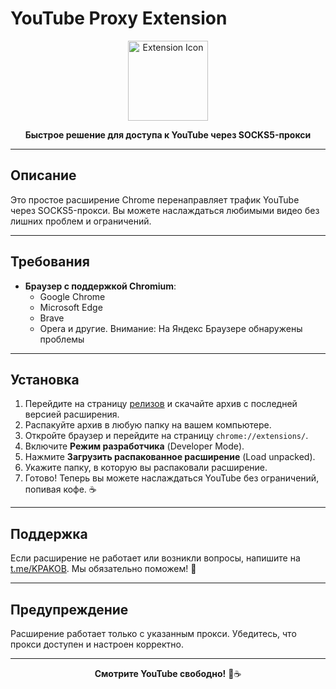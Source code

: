 # YouTube Proxy Extension

<p align="center">
  <img src="https://i.ibb.co/Hhgm93c/3b497c938a044950aa52a09c7ecf4679-tplv-rjxq75k7vb-image.png" alt="Extension Icon" width="128" height="128">
</p>

<p align="center">
  <b>Быстрое решение для доступа к YouTube через SOCKS5-прокси</b>
</p>

---

## Описание
Это простое расширение Chrome перенаправляет трафик YouTube через SOCKS5-прокси. Вы можете наслаждаться любимыми видео без лишних проблем и ограничений.

---

## Требования
- **Браузер с поддержкой Chromium**:
  - Google Chrome
  - Microsoft Edge
  - Brave
  - Opera и другие.
  Внимание: На Яндекс Браузере обнаружены проблемы

---

## Установка

1. Перейдите на страницу [релизов](https://github.com/znbcvlkasjndv/Youtube-bypass-mafiozi/releases/tag/youtube) и скачайте архив с последней версией расширения.
2. Распакуйте архив в любую папку на вашем компьютере.
3. Откройте браузер и перейдите на страницу `chrome://extensions/`.
4. Включите **Режим разработчика** (Developer Mode).
5. Нажмите **Загрузить распакованное расширение** (Load unpacked).
6. Укажите папку, в которую вы распаковали расширение.
7. Готово! Теперь вы можете наслаждаться YouTube без ограничений, попивая кофе. ☕

---

## Поддержка
Если расширение не работает или возникли вопросы, напишите на [t.me/KPAKOB](https://t.me/KPAKOB). Мы обязательно поможем! 💬

---

## Предупреждение
Расширение работает только с указанным прокси. Убедитесь, что прокси доступен и настроен корректно.

---

<p align="center">
  <b>Смотрите YouTube свободно!</b> 🎥☕
</p>
